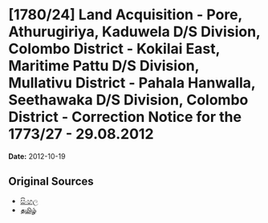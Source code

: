 # [1780/24] Land Acquisition - Pore, Athurugiriya, Kaduwela D/S Division, Colombo District - Kokilai East, Maritime Pattu D/S Division, Mullativu District - Pahala Hanwalla, Seethawaka D/S Division, Colombo District - Correction Notice for the 1773/27 - 29.08.2012

**Date:** 2012-10-19

## Original Sources

- [සිංහල](https://documents.gov.lk/view/extra-gazettes/2012/10/1780-24_S.pdf)
- [தமிழ்](https://documents.gov.lk/view/extra-gazettes/2012/10/1780-24_T.pdf)
